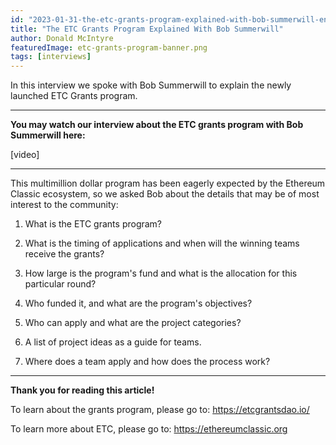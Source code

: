 ```yaml
---
id: "2023-01-31-the-etc-grants-program-explained-with-bob-summerwill-en"
title: "The ETC Grants Program Explained With Bob Summerwill"
author: Donald McIntyre
featuredImage: etc-grants-program-banner.png
tags: [interviews]
---
```


In this interview we spoke with Bob Summerwill to explain the newly launched ETC Grants program.

---
**You may watch our interview about the ETC grants program with Bob Summerwill here:**

[video]

---

This multimillion dollar program has been eagerly expected by the Ethereum Classic ecosystem, so we asked Bob about the details that may be of most interest to the community:

1. What is the ETC grants program?

2. What is the timing of applications and when will the winning teams receive the grants?

3. How large is the program's fund and what is the allocation for this particular round?

4. Who funded it, and what are the program's objectives?

5. Who can apply and what are the project categories?

6. A list of project ideas as a guide for teams.

7. Where does a team apply and how does the process work?

---

**Thank you for reading this article!**

To learn about the grants program, please go to: https://etcgrantsdao.io/

To learn more about ETC, please go to: https://ethereumclassic.org
